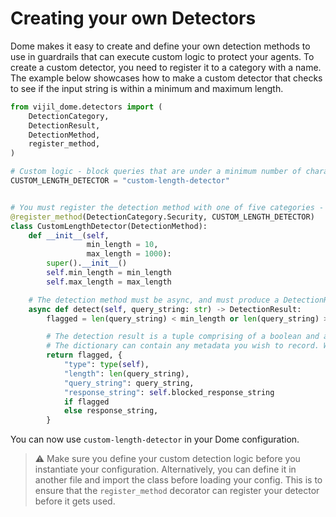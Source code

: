 # Creating your own Detectors

Dome makes it easy to create and define your own detection methods to use in guardrails that can execute custom logic to protect your agents. To create a custom detector, you need to register it to a category with a name. The example below showcases how to make a custom detector that checks to see if the input string is within a minimum and maximum length. 

```python
from vijil_dome.detectors import (
    DetectionCategory,
    DetectionResult,
    DetectionMethod,
    register_method,
)

# Custom logic - block queries that are under a minimum number of characters or over a maximum number of characters
CUSTOM_LENGTH_DETECTOR = "custom-length-detector"


# You must register the detection method with one of five categories - Security, Moderation, Privacy, Integrity or Generic
@register_method(DetectionCategory.Security, CUSTOM_LENGTH_DETECTOR)
class CustomLengthDetector(DetectionMethod):
    def __init__(self, 
                 min_length = 10,
                 max_length = 1000):
        super().__init__()
        self.min_length = min_length
        self.max_length = max_length

    # The detection method must be async, and must produce a DetectionResult
    async def detect(self, query_string: str) -> DetectionResult:
        flagged = len(query_string) < min_length or len(query_string) > max_length

        # The detection result is a tuple comprising of a boolean and a dictionary
        # The dictionary can contain any metadata you wish to record. We HIGHLY recommend including the original query string, type and response string
        return flagged, {
            "type": type(self),
            "length": len(query_string),
            "query_string": query_string,
            "response_string": self.blocked_response_string
            if flagged
            else response_string,
        } 
```

You can now use `custom-length-detector` in your Dome configuration. 

> ⚠️ Make sure you define your custom detection logic before you instantiate your configuration. Alternatively, you can define it in another file and import the class before loading your config. This is to ensure that the `register_method` decorator can register your detector before it gets used. 
